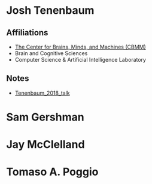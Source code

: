 # Josh Tenenbaum
## Affiliations
- [The Center for Brains, Minds, and Machines (CBMM)](https://cbmm.mit.edu/)
- Brain and Cognitive Sciences
- Computer Science & Artificial Intelligence Laboratory
## Notes
- [Tenenbaum_2018_talk](Tenenbaum_2018_talk.md)


# Sam Gershman
# Jay McClelland
#  Tomaso A. Poggio
